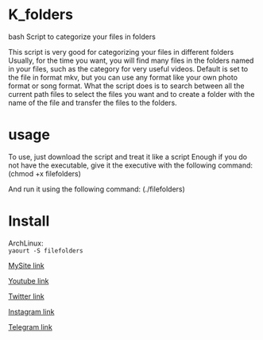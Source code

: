 # K_folders
bash Script to categorize your files in folders

This script is very good for categorizing your files in different folders
Usually, for the time you want, you will find many files in the folders named in your files, such as the category for very useful videos.
Default is set to the file in format mkv, but you can use any format like your own photo format or song format.
What the script does is to search between all the current path files to select the files you want and to create a folder with the name of the file and transfer the files to the folders.

# usage
To use, just download the script and treat it like a script Enough if you do not have the executable, give it the executive with the following command:
(chmod +x filefolders) 

And run it using the following command:
(./filefolders)

# Install
ArchLinux:</br>
`yaourt -S filefolders`</br>

[MySite link](http://kiahamedi.ir/)

[Youtube link](https://www.youtube.com/channel/UCT-rXauwXiJ1yGrZNXzLrWQ)

[Twitter link](https://twitter.com/kia_arta97)

[Instagram link](https://www.instagram.com/kia.hamediii/)

[Telegram link](https://telegram.me/happy722)
